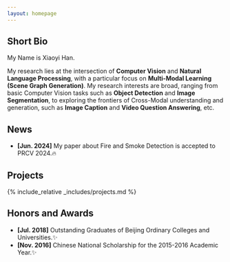 ```yaml
---
layout: homepage
---
```


## Short Bio

My Name is Xiaoyi Han.

My research lies at the intersection of **Computer Vision** and **Natural Language Processing**, with a particular focus on **Multi-Modal Learning (Scene Graph Generation)**.  My research interests are broad, ranging from basic Computer Vision tasks such as **Object Detection** and **Image Segmentation**, to exploring the frontiers of Cross-Modal understanding and generation, such as **Image Caption** and **Video Question Answering**, etc.

## News
- **[Jun. 2024]** My paper about Fire and Smoke Detection is accepted to PRCV 2024.🔥

## Projects

{% include_relative _includes/projects.md %}

## Honors and Awards 
- **[Jul. 2018]**  Outstanding Graduates of Beijing Ordinary Colleges and Universities.✨
- **[Nov. 2016]**  Chinese National Scholarship for the 2015-2016 Academic Year.✨

<!-- {% include_relative _includes/publications.md %} -->

<!-- {% include_relative _includes/services.md %} -->
